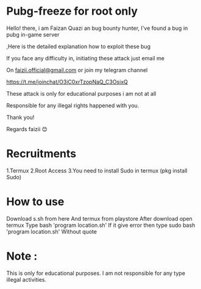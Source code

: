 # Pubg-freeze for root only

Hello! there, i am Faizan Quazi an bug bounty hunter, I've found a bug in pubg in-game server

,Here is the detailed explanation how to exploit these bug

If you face any difficulty in, initiating these attack just email me

On faizii.official@gmail.com or join my telegram channel 



https://t.me/joinchat/O3iC0xrTzopNaQ_C3OsixQ



These attack is only for educational purposes i am not at all 

Responsible for any illegal rights happened with you.

Thank you! 

Regards faizii 😊

# Recruitments
1.Termux
2.Root Access
3.You need to install Sudo in termux (pkg install Sudo)

# How to use 

 Download s.sh from here
And termux from playstore
After download open termux 
Type bash 'program location.sh'
If it give error then type 
sudo bash 'program location.sh'
Without quote

# Note :
This is only for educational purposes. I am not responsible for any type illegal activities.
 
